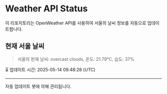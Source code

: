 
# Weather API Status

이 리포지토리는 OpenWeather API를 사용하여 서울의 날씨 정보를 자동으로 업데이트합니다.

## 현재 서울 날씨
> 서울의 현재 날씨: overcast clouds, 온도: 21.79°C, 습도: 37%

⏳ 업데이트 시간: 2025-05-14 09:48:28 (UTC)

---
자동 업데이트 봇에 의해 관리됩니다.
